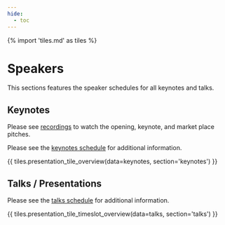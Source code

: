 ```yaml
---
hide:
  - toc
---
```


{% import 'tiles.md' as tiles %}

# Speakers

This sections features the speaker schedules for all keynotes and talks.

## Keynotes

Please see [recordings](../recordings.md) to watch the opening, keynote, and market place pitches.  

Please see the [keynotes schedule](/embedded-linux/keynotes/) for additional
information.

{{ tiles.presentation_tile_overview(data=keynotes, section='keynotes') }}

## Talks / Presentations

Please see the [talks schedule](/embedded-linux/talks/) for additional
information.

{{ tiles.presentation_tile_timeslot_overview(data=talks, section='talks') }}
